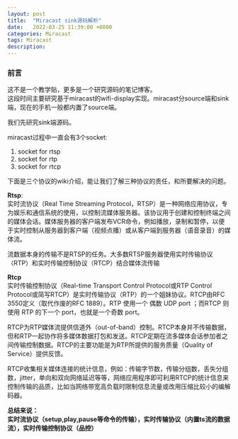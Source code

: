 ```yaml
---
layout: post
title:  "Miracast sink源码解析"
date:   2022-03-25 11:39:00 +0800
categories: Miracast
tags: Miracast
description:
---
```


### 前言  
这不是一个教学贴，更多是一个研究源码的笔记博客。      
这段时间主要研究基于miracast的wifi-display实现。miracast分source端和sink端，现在的手机一般都内置了source端。    

我们先研究sink端源码。     

miracast过程中一直会有3个socket:   
1. socket for rtsp   
2. socket for rtp  
3. socket for rtcp    

下面是三个协议的wiki介绍，能让我们了解三种协议的责任，和所要解决的问题。   

**Rtsp**:   
实时流协议（Real Time Streaming Protocol，RTSP）是一种网络应用协议，专为娱乐和通信系统的使用，以控制流媒体服务器。该协议用于创建和控制终端之间的媒体会话。媒体服务器的客户端发布VCR命令，例如播放，录制和暂停，以便于实时控制从服务器到客户端（视频点播）或从客户端到服务器（语音录音）的媒体流。

流数据本身的传输不是RTSP的任务。大多数RTSP服务器使用实时传输协议（RTP）和实时传输控制协议（RTCP）结合媒体流传输    

**Rtcp**   
实时传输控制协议（Real-time Transport Control Protocol或RTP Control Protocol或简写RTCP）是实时传输协议（RTP）的一个姐妹协议。RTCP由RFC 3550定义（取代作废的RFC 1889）。RTP 使用一个 偶数 UDP port ；而RTCP 则使用 RTP 的下一个 port，也就是一个奇数 port。

RTCP为RTP媒体流提供信道外（out-of-band）控制。RTCP本身并不传输数据，但和RTP一起协作将多媒体数据打包和发送。RTCP定期在流多媒体会话参加者之间传输控制数据。RTCP的主要功能是为RTP所提供的服务质量（Quality of Service）提供反馈。

RTCP收集相关媒体连接的统计信息，例如：传输字节数，传输分组数，丢失分组数，jitter，单向和双向网络延迟等等，网络应用程序即可利用RTCP的统计信息来控制传输的品质，比如当网络带宽高负载时限制信息流量或改用压缩比较小的编解码器。   

**总结来说：**      
**实时流协议（setup,play,pause等命令的传输），实时传输协议（内置ts流的数据流），实时传输控制协议（品控）**   
